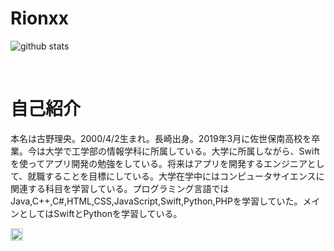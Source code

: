 # Rionxx
![github stats](https://github-readme-stats.vercel.app/api?username=RionXX&show_icons=true&theme=vue&count_private=true)

<br>

# 自己紹介
本名は古野理央。2000/4/2生まれ。長崎出身。2019年3月に佐世保南高校を卒業。今は大学で工学部の情報学科に所属している。大学に所属しながら、Swiftを使ってアプリ開発の勉強をしている。将来はアプリを開発するエンジニアとして、就職することを目標にしている。大学在学中にはコンピュータサイエンスに関連する科目を学習している。プログラミング言語ではJava,C++,C#,HTML,CSS,JavaScript,Swift,Python,PHPを学習していた。メインとしてはSwiftとPythonを学習している。


<a href="http://twitter.com/rion0489xx">
    <img height="20" src="https://img.shields.io/twitter/follow/rion0489xx?label=Twitter&logo=twitter&style=flat" />
  </a>
